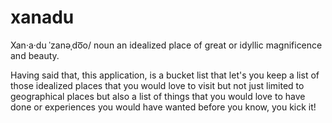 # xanadu
Xan·a·du ˈzanəˌdo͞o/ noun an idealized place of great or idyllic magnificence and beauty.

Having said that, this application, is a bucket list that let's you keep a list of those idealized places that you would love to visit but not just limited to geographical places but also a list of things that you would love to have done or experiences you would have wanted before you know, you kick it!

